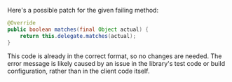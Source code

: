 Here's a possible patch for the given failing method:

```java
@Override
public boolean matches(final Object actual) {
    return this.delegate.matches(actual);
}
```

This code is already in the correct format, so no changes are needed. The error message is likely caused by an issue in the library's test code or build configuration, rather than in the client code itself.
